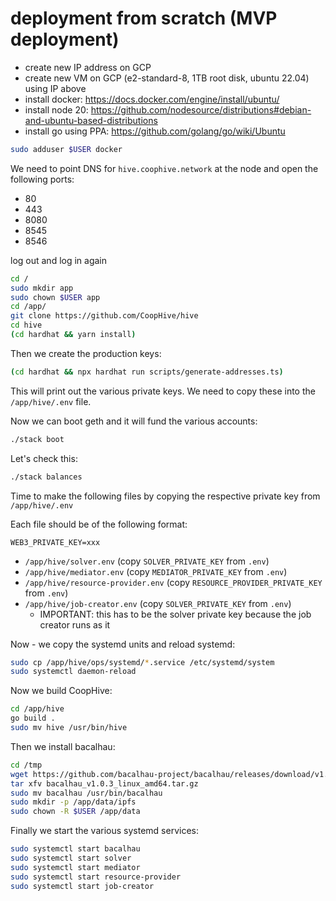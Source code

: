 # deployment from scratch (MVP deployment)

- create new IP address on GCP
- create new VM on GCP (e2-standard-8, 1TB root disk, ubuntu 22.04) using IP above
- install docker: https://docs.docker.com/engine/install/ubuntu/
- install node 20: https://github.com/nodesource/distributions#debian-and-ubuntu-based-distributions
- install go using PPA: https://github.com/golang/go/wiki/Ubuntu

```bash
sudo adduser $USER docker
```

We need to point DNS for `hive.coophive.network` at the node and open the following ports:

- 80
- 443
- 8080
- 8545
- 8546

log out and log in again

```bash
cd /
sudo mkdir app
sudo chown $USER app
cd /app/
git clone https://github.com/CoopHive/hive
cd hive
(cd hardhat && yarn install)
```

Then we create the production keys:

```bash
(cd hardhat && npx hardhat run scripts/generate-addresses.ts)
```

This will print out the various private keys. We need to copy these into the `/app/hive/.env` file.

Now we can boot geth and it will fund the various accounts:

```bash
./stack boot
```

Let's check this:

```bash
./stack balances
```

Time to make the following files by copying the respective private key from `/app/hive/.env`

Each file should be of the following format:

```
WEB3_PRIVATE_KEY=xxx
```

- `/app/hive/solver.env` (copy `SOLVER_PRIVATE_KEY` from `.env`)
- `/app/hive/mediator.env` (copy `MEDIATOR_PRIVATE_KEY` from `.env`)
- `/app/hive/resource-provider.env` (copy `RESOURCE_PROVIDER_PRIVATE_KEY` from `.env`)
- `/app/hive/job-creator.env` (copy `SOLVER_PRIVATE_KEY` from `.env`)
    - IMPORTANT: this has to be the solver private key because the job creator runs as it

Now - we copy the systemd units and reload systemd:

```bash
sudo cp /app/hive/ops/systemd/*.service /etc/systemd/system
sudo systemctl daemon-reload
```

Now we build CoopHive:

```bash
cd /app/hive
go build .
sudo mv hive /usr/bin/hive
```

Then we install bacalhau:

```bash
cd /tmp
wget https://github.com/bacalhau-project/bacalhau/releases/download/v1.0.3/bacalhau_v1.0.3_linux_amd64.tar.gz
tar xfv bacalhau_v1.0.3_linux_amd64.tar.gz
sudo mv bacalhau /usr/bin/bacalhau
sudo mkdir -p /app/data/ipfs
sudo chown -R $USER /app/data
```

Finally we start the various systemd services:

```bash
sudo systemctl start bacalhau
sudo systemctl start solver
sudo systemctl start mediator
sudo systemctl start resource-provider
sudo systemctl start job-creator
```
